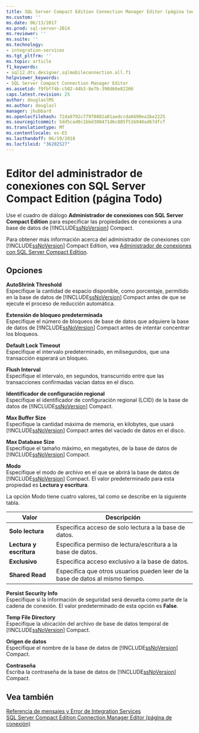 ```yaml
---
title: SQL Server Compact Edition Connection Manager Editor (página todo) | Documentos de Microsoft
ms.custom: ''
ms.date: 06/13/2017
ms.prod: sql-server-2014
ms.reviewer: ''
ms.suite: ''
ms.technology:
- integration-services
ms.tgt_pltfrm: ''
ms.topic: article
f1_keywords:
- sql12.dts.designer.sqlmobileconnection.all.f1
helpviewer_keywords:
- SQL Server Compact Connection Manager Editor
ms.assetid: f9fbff4b-c502-44b3-8e7b-398d66e82206
caps.latest.revision: 25
author: douglaslMS
ms.author: douglasl
manager: jhubbard
ms.openlocfilehash: 72da9792c77970802a01aedccda6690ea1be2225
ms.sourcegitcommit: 5dd5cad0c1bbd308471d6c885f516948ad67dfcf
ms.translationtype: MT
ms.contentlocale: es-ES
ms.lasthandoff: 06/19/2018
ms.locfileid: "36202527"
---
```

# <a name="sql-server-compact-edition-connection-manager-editor-all-page"></a>Editor del administrador de conexiones con SQL Server Compact Edition (página Todo)
  Use el cuadro de diálogo **Administrador de conexiones con SQL Server Compact Edition** para especificar las propiedades de conexiones a una base de datos de [!INCLUDE[ssNoVersion](../includes/ssnoversion-md.md)] Compact.  
  
 Para obtener más información acerca del administrador de conexiones con [!INCLUDE[ssNoVersion](../includes/ssnoversion-md.md)] Compact Edition, vea [Administrador de conexiones con SQL Server Compact Edition](connection-manager/sql-server-compact-edition-connection-manager.md).  
  
## <a name="options"></a>Opciones  
 **AutoShrink Threshold**  
 Especifique la cantidad de espacio disponible, como porcentaje, permitido en la base de datos de [!INCLUDE[ssNoVersion](../includes/ssnoversion-md.md)] Compact antes de que se ejecute el proceso de reducción automática.  
  
 **Extensión de bloqueo predeterminada**  
 Especifique el número de bloqueos de base de datos que adquiere la base de datos de [!INCLUDE[ssNoVersion](../includes/ssnoversion-md.md)] Compact antes de intentar concentrar los bloqueos.  
  
 **Default Lock Timeout**  
 Especifique el intervalo predeterminado, en milisegundos, que una transacción esperará un bloqueo.  
  
 **Flush Interval**  
 Especifique el intervalo, en segundos, transcurrido entre que las transacciones confirmadas vacían datos en el disco.  
  
 **Identificador de configuración regional**  
 Especifique el identificador de configuración regional (LCID) de la base de datos de [!INCLUDE[ssNoVersion](../includes/ssnoversion-md.md)] Compact.  
  
 **Max Buffer Size**  
 Especifique la cantidad máxima de memoria, en kilobytes, que usará [!INCLUDE[ssNoVersion](../includes/ssnoversion-md.md)] Compact antes del vaciado de datos en el disco.  
  
 **Max Database Size**  
 Especifique el tamaño máximo, en megabytes, de la base de datos de [!INCLUDE[ssNoVersion](../includes/ssnoversion-md.md)] Compact.  
  
 **Modo**  
 Especifique el modo de archivo en el que se abrirá la base de datos de [!INCLUDE[ssNoVersion](../includes/ssnoversion-md.md)] Compact. El valor predeterminado para esta propiedad es **Lectura y escritura**.  
  
 La opción Modo tiene cuatro valores, tal como se describe en la siguiente tabla.  
  
|Valor|Descripción|  
|-----------|-----------------|  
|**Solo lectura**|Especifica acceso de solo lectura a la base de datos.|  
|**Lectura y escritura**|Especifica permiso de lectura/escritura a la base de datos.|  
|**Exclusivo**|Especifica acceso exclusivo a la base de datos.|  
|**Shared Read**|Especifica que otros usuarios pueden leer de la base de datos al mismo tiempo.|  
  
 **Persist Security Info**  
 Especifique si la información de seguridad será devuelta como parte de la cadena de conexión. El valor predeterminado de esta opción es **False**.  
  
 **Temp File Directory**  
 Especifique la ubicación del archivo de base de datos temporal de [!INCLUDE[ssNoVersion](../includes/ssnoversion-md.md)] Compact.  
  
 **Origen de datos**  
 Especifique el nombre de la base de datos de [!INCLUDE[ssNoVersion](../includes/ssnoversion-md.md)] Compact.  
  
 **Contraseña**  
 Escriba la contraseña de la base de datos de [!INCLUDE[ssNoVersion](../includes/ssnoversion-md.md)] Compact.  
  
## <a name="see-also"></a>Vea también  
 [Referencia de mensajes y Error de Integration Services](../../2014/integration-services/integration-services-error-and-message-reference.md)   
 [SQL Server Compact Edition Connection Manager Editor &#40;página de conexión&#41;](../../2014/integration-services/sql-server-compact-edition-connection-manager-editor-connection-page.md)  
  
  
